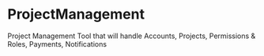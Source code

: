 # ProjectManagement
Project Management Tool that will handle Accounts, Projects, Permissions &amp; Roles, Payments, Notifications

